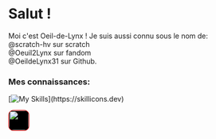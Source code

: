 <h1>Salut !</h1>

Moi c'est Oeil-de-Lynx !
Je suis aussi connu sous le nom de: <br>
@scratch-hv sur scratch <br>
@Oeuil2Lynx sur fandom <br>
@OeildeLynx31 sur Github.<br>

<h3>Mes connaissances:</h3>

[![My Skills](https://skillicons.dev/icons?i=html,css,arduino,github,linux,raspberrypi,wordpress,)](https://skillicons.dev)

<img height="40px" style="border-radius:10px;background-color:#000000;border:solid 1px #ff0000" src="http://u.cubeupload.com/csf30816/5aVuDN.png">


